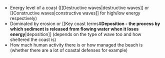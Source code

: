 - Energy level of a coast ([[Destructive waves|destructive waves]] or [[Constructive waves|constructive waves]] for high/low energy respectively)
- Dominated by erosion or [[Key coast terms#**Deposition - the process by which sediment is released from flowing water when it loses energy**|deposition]] (depends on the type of wave too and how sheltered the coast is)
- How much human activity there is or how managed the beach is (whether there are a lot of coastal defenses for example)